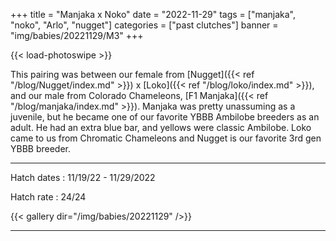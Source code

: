 +++
title = "Manjaka x Noko"
date = "2022-11-29"
tags = ["manjaka", "noko", "Arlo", "nugget"]
categories = ["past clutches"]
banner = "img/babies/20221129/M3"
+++

{{< load-photoswipe >}}

This pairing was between our female from [Nugget]({{< ref "/blog/Nugget/index.md" >}}) x [Loko]({{< ref "/blog/loko/index.md" >}}), and our male from Colorado Chameleons, [F1 Manjaka]({{< ref "/blog/manjaka/index.md" >}}). Manjaka was pretty unassuming as a juvenile, but he became one of our favorite YBBB Ambilobe breeders as an adult. He had an extra blue bar, and yellows were classic Ambilobe. Loko came to us from Chromatic Chameleons and Nugget is our favorite 3rd gen YBBB breeder. 

---

Hatch dates
: 11/19/22 - 11/29/2022

Hatch rate
: 24/24

{{< gallery dir="/img/babies/20221129" />}}

---

